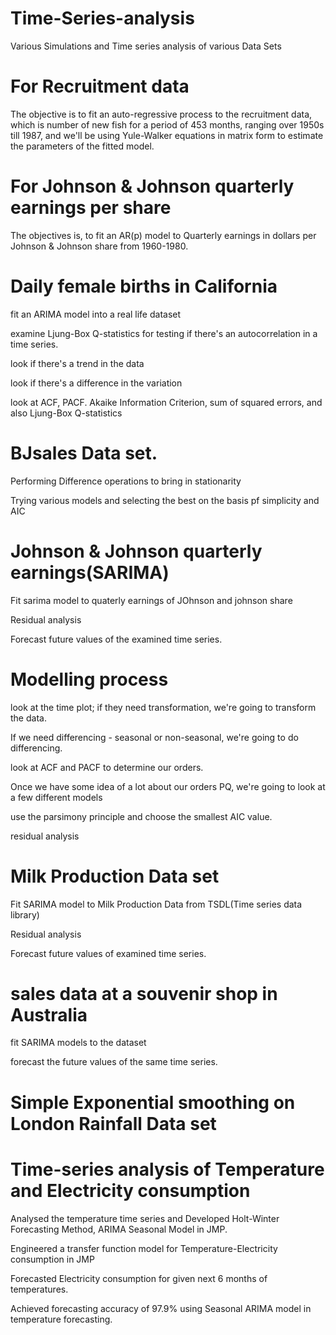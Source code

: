 # Time-Series-analysis
Various Simulations and Time series analysis of various Data Sets

# For Recruitment data
The objective is to fit an auto-regressive process to the recruitment data, which is number of new fish for a period of 453 months, ranging over 1950s till 1987, and we'll be using Yule-Walker equations in matrix form to estimate the parameters of the fitted model.
# For Johnson & Johnson quarterly earnings per share
The objectives is, to fit an AR(p) model to Quarterly earnings in dollars per Johnson & Johnson share from 1960-1980.
#  Daily female births in California
fit an ARIMA model into a real life dataset 
<p>examine Ljung-Box Q-statistics for testing if there's an autocorrelation in a time series. </p>
<p>look if there's a trend in the data </p>
<p>look if there's a difference in the variation  </p>
<p>look at ACF, PACF. Akaike Information Criterion, sum of squared errors, and also Ljung-Box Q-statistics </p>

#  BJsales Data set.
  Performing Difference operations to bring in stationarity
  <p>Trying various models and selecting the best on the basis pf simplicity and AIC</p>
  
# Johnson & Johnson quarterly earnings(SARIMA)
<p>Fit sarima model to quaterly earnings of JOhnson and johnson share
<p> Residual analysis  
<p>Forecast future values of the examined time series.</p>

# Modelling process
<p> look at the time plot; if they need transformation, we're going to transform the data. 
<p> If we need differencing - seasonal or non-seasonal, we're going to do differencing.
<p> look at ACF and PACF to determine our orders.
<p> Once we have some idea of a lot about our orders PQ, we're going to look at a few different models
 <p>use the parsimony principle and choose the smallest AIC value.
 <p>residual analysis</p>

# Milk Production Data set
Fit SARIMA model to Milk Production Data from TSDL(Time series data library)
<p> Residual analysis 
<p>Forecast future values of examined time series.</p>

# sales data at a souvenir shop in Australia
 fit SARIMA models to the dataset
 <p>forecast the future values of the same time series.</p>
 
 # Simple Exponential smoothing on London Rainfall Data set
   
 # Time-series analysis of Temperature and Electricity consumption

  <p>Analysed the temperature time series and Developed Holt-Winter Forecasting Method, ARIMA Seasonal Model in JMP.	
  <p>Engineered a transfer function model for Temperature-Electricity consumption in JMP
  <p>Forecasted Electricity consumption for given next 6 months of temperatures.
  <p>Achieved forecasting accuracy of 97.9% using Seasonal ARIMA model in temperature forecasting. 
	
  
	

 
